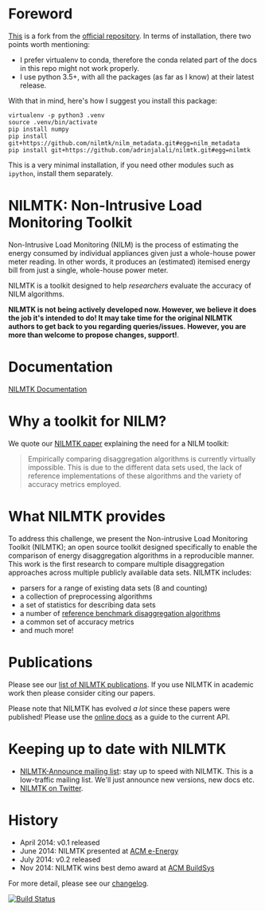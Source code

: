 # Foreword
[This](https://github.com/adrinjalali/nilmtk) is a fork from the [official repository](https://github.com/nilmtk/nilmtk). In terms of installation, there two points worth mentioning:
- I prefer virtualenv to conda, therefore the conda related part of the docs in this repo might not work properly.
- I use python 3.5+, with all the packages (as far as I know) at their latest release.

With that in mind, here's how I suggest you install this package:

```
virtualenv -p python3 .venv
source .venv/bin/activate
pip install numpy
pip install git+https://github.com/nilmtk/nilm_metadata.git#egg=nilm_metadata
pip install git+https://github.com/adrinjalali/nilmtk.git#egg=nilmtk
```

This is a very minimal installation, if you need other modules such as `ipython`, install them separately.

# NILMTK: Non-Intrusive Load Monitoring Toolkit

Non-Intrusive Load Monitoring (NILM) is the process of estimating the
energy consumed by individual appliances given just a whole-house
power meter reading.  In other words, it produces an (estimated)
itemised energy bill from just a single, whole-house power meter.

NILMTK is a toolkit designed to help *researchers* evaluate the
accuracy of NILM algorithms. 

**NILMTK is not being actively developed now. However, we believe it does the job it's intended to do! 
It may take time for the original NILMTK authors to get back to you regarding queries/issues. However, you are more than welcome to propose changes, support!**.

# Documentation

[NILMTK Documentation](https://github.com/nilmtk/nilmtk/tree/master/docs/manual)

# Why a toolkit for NILM?

We quote our [NILMTK paper](http://arxiv.org/pdf/1404.3878v1.pdf)
explaining the need for a NILM toolkit:

  > Empirically comparing disaggregation algorithms is currently
  > virtually impossible. This is due to the different data sets used,
  > the lack of reference implementations of these algorithms and the
  > variety of accuracy metrics employed.


# What NILMTK provides

To address this challenge, we present the Non-intrusive Load Monitoring
Toolkit (NILMTK); an open source toolkit designed specifically to enable
the comparison of energy disaggregation algorithms in a reproducible
manner. This work is the first research to compare multiple
disaggregation approaches across multiple publicly available data sets.
NILMTK includes:

-  parsers for a range of existing data sets (8 and counting)
-  a collection of preprocessing algorithms
-  a set of statistics for describing data sets
-  a number of [reference benchmark disaggregation algorithms](https://github.com/nilmtk/nilmtk/wiki/NILM-Algorithms)
-  a common set of accuracy metrics
-  and much more!

# Publications

Please see our [list of NILMTK publications](http://nilmtk.github.io/#publications).  If you use NILMTK in academic work then please consider citing our papers.

Please note that NILMTK has evolved *a lot* since these papers were published! Please use the
[online docs](https://github.com/nilmtk/nilmtk/tree/master/docs/manual)
as a guide to the current API.


# Keeping up to date with NILMTK

* [NILMTK-Announce mailing list](https://groups.google.com/forum/#!forum/nilmtk-announce): stay up to speed with NILMTK.  This is a low-traffic mailing list.  We'll just announce new versions, new docs etc.
* [NILMTK on Twitter](https://twitter.com/nilmtk).


# History

* April 2014: v0.1 released
* June 2014: NILMTK presented at [ACM e-Energy](http://conferences.sigcomm.org/eenergy/2014/)
* July 2014: v0.2 released
* Nov 2014: NILMTK wins best demo award at [ACM BuildSys](http://www.buildsys.org/2014/)

For more detail, please see our [changelog](https://github.com/nilmtk/nilmtk/blob/master/docs/manual/development_guide/changelog.md).

[![Build Status](https://travis-ci.org/nilmtk/nilmtk.svg?branch=master)](https://travis-ci.org/nilmtk/nilmtk)
